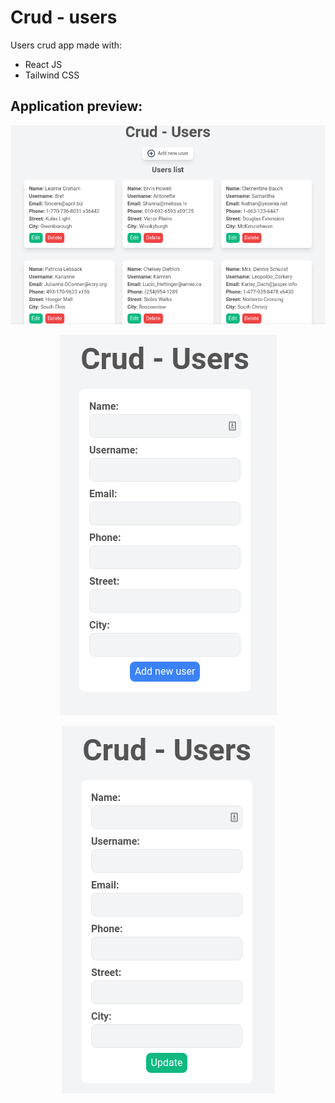 # Crud - users

Users crud app made with:

- React JS
- Tailwind CSS

## Application preview:

<p align="center"> 
  <img src="./src/preview.png" /> 
</p>

<p align="center"> 
  <img src="./src/preview2.png" /> 
</p>

<p align="center"> 
  <img src="./src/preview3.png" /> 
</p>
